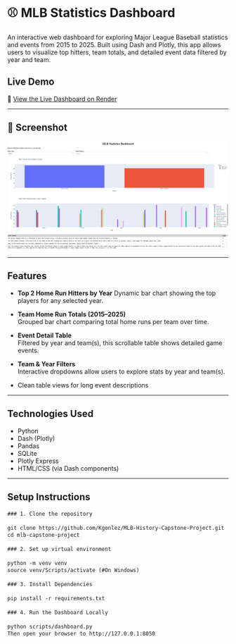 # ⚾ MLB Statistics Dashboard

An interactive web dashboard for exploring Major League Baseball statistics and events from 2015 to 2025. Built using Dash and Plotly, this app allows users to visualize top hitters, team totals, and detailed event data filtered by year and team.

## Live Demo

🔗 [View the Live Dashboard on Render](https://mlb-history-capstone-project.onrender.com)

---

## 📸 Screenshot

![Dashboard Screenshot](dashboard_screenshot.png)

---
## Features

- **Top 2 Home Run Hitters by Year** 
    Dynamic bar chart showing the top players for any selected year.

- **Team Home Run Totals (2015–2025)**  
  Grouped bar chart comparing total home runs per team over time.

- **Event Detail Table**  
  Filtered by year and team(s), this scrollable table shows detailed game events.

- **Team & Year Filters**  
  Interactive dropdowns allow users to explore stats by year and team(s).

- Clean table views for long event descriptions

---

## Technologies Used

- Python
- Dash (Plotly)
- Pandas
- SQLite
- Plotly Express
- HTML/CSS (via Dash components)

---

## Setup Instructions
```
### 1. Clone the repository

git clone https://github.com/Kgonlez/MLB-History-Capstone-Project.git
cd mlb-capstone-project

### 2. Set up virtual environment

python -m venv venv
source venv/Scripts/activate (#On Windows)

### 3. Install Dependencies 

pip install -r requirements.txt

### 4. Run the Dashboard Locally

python scripts/dashboard.py
Then open your browser to http://127.0.0.1:8050
```